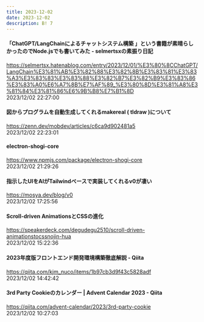 ```yaml
---
title: 2023-12-02
date: 2023-12-02
description: B! 7
---
```


#### 「ChatGPT/LangChainによるチャットシステム構築 」という書籍が素晴らしかったのでNode.jsでも書いてみた - selmertsxの素振り日記
https://selmertsx.hatenablog.com/entry/2023/12/01/%E3%80%8CChatGPT/LangChain%E3%81%AB%E3%82%88%E3%82%8B%E3%83%81%E3%83%A3%E3%83%83%E3%83%88%E3%82%B7%E3%82%B9%E3%83%86%E3%83%A0%E6%A7%8B%E7%AF%89_%E3%80%8D%E3%81%A8%E3%81%84%E3%81%86%E6%9B%B8%E7%B1%8D<br>
2023/12/02 22:27:00<br>


#### 図からプログラムを自動生成してくれるmakereal ( tldraw )について
https://zenn.dev/mobdev/articles/c6ca9d902481a5<br>
2023/12/02 22:23:01<br>


#### electron-shogi-core
https://www.npmjs.com/package/electron-shogi-core<br>
2023/12/02 21:29:26<br>


#### 指示したUIをAIがTailwindベースで実装してくれるv0が凄い
https://mosya.dev/blog/v0<br>
2023/12/02 17:25:56<br>


#### Scroll-driven AnimationsとCSSの進化
https://speakerdeck.com/degudegu2510/scroll-driven-animationstocssnojin-hua<br>
2023/12/02 15:22:36<br>


#### 2023年度版フロントエンド開発環境構築徹底解説 - Qiita
https://qiita.com/kjm_nuco/items/1b97cb3d9f43c5828adf<br>
2023/12/02 14:42:42<br>


#### 3rd Party Cookieのカレンダー | Advent Calendar 2023 - Qiita
https://qiita.com/advent-calendar/2023/3rd-party-cookie<br>
2023/12/02 10:27:03<br>


